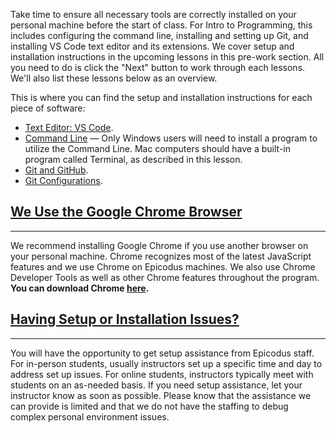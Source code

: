 Take time to ensure all necessary tools are correctly installed on your personal machine before the start of class. For Intro to Programming, this includes configuring the command line, installing and setting up Git, and installing VS Code text editor and its extensions. We cover setup and installation instructions in the upcoming lessons in this pre-work section. All you need to do is click the "Next" button to work through each lessons. We'll also list these lessons below as an overview. 

This is where you can find the setup and installation instructions for each piece of software:

* [Text Editor: VS Code](https://pre-work.learnhowtoprogram.com/getting-started-with-intro-to-programming/text-editor-visual-studio-code).
* [Command Line](https://pre-work.learnhowtoprogram.com/getting-started-with-intro-to-programming/introduction-to-the-command-line) — Only Windows users will need to install a program to utilize the Command Line. Mac computers should have a built-in program called Terminal, as described in this lesson.
* [Git and GitHub](https://pre-work.learnhowtoprogram.com/getting-started-with-intro-to-programming/git-and-github).
* [Git Configurations](https://pre-work.learnhowtoprogram.com/getting-started-with-intro-to-programming/git-configurations).

## [We Use the Google Chrome Browser](#we-use-the-chrome-browser)

---

We recommend installing Google Chrome if you use another browser on your personal machine. Chrome recognizes most of the latest JavaScript features and we use Chrome on Epicodus machines. We also use Chrome Developer Tools as well as other Chrome features throughout the program. **You can download Chrome [here](https://www.google.com/chrome/).**

## [Having Setup or Installation Issues?](#having-setup-or-installation-issues)

---

You will have the opportunity to get setup assistance from Epicodus staff. For in-person students, usually instructors set up a specific time and day to address set up issues. For online students, instructors typically meet with students on an as-needed basis. If you need setup assistance, let your instructor know as soon as possible. Please know that the assistance we can provide is limited and that we do not have the staffing to debug complex personal environment issues.
